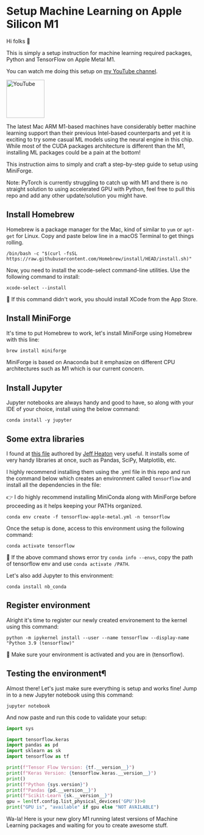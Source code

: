 # Setup Machine Learning on Apple Silicon M1
Hi folks 👋

This is simply a setup instruction for machine learning required packages, Python and TensorFlow on Apple Metal M1.

You can watch me doing this setup on [my YouTube channel](https://www.youtube.com/channel/UC8P07wtqYd6g_gxbMRuAKwg).

<a href="https://youtu.be/DgHH4HB_UlI"><img src="https://logos-world.net/wp-content/uploads/2020/04/YouTube-Logo.png" alt="YouTube" width="100"/></a>

The latest Mac ARM M1-based machines have considerably better machine learning support than their previous Intel-based counterparts and yet it is exciting to try some casual ML models using the neural engine in this chip. While most of the CUDA packages architecture is different than the M1, installing ML packages could be a pain at the bottom!

This instruction aims to simply and craft a step-by-step guide to setup using MiniForge.

Note: PyTorch is currently struggling to catch up with M1 and there is no straight solution to using accelerated GPU with Python, feel free to pull this repo and add any other update/solution you might have.

## Install Homebrew

Homebrew is a package manager for the Mac, kind of similar to `yum` or `apt-get` for Linux. Copy and paste below line in a macOS Terminal to get things rolling.

```
/bin/bash -c "$(curl -fsSL https://raw.githubusercontent.com/Homebrew/install/HEAD/install.sh)"
```
Now, you need to install the xcode-select command-line utilities. Use the following command to install:
```
xcode-select --install
```
🚨 If this command didn't work, you should install XCode from the App Store.

## Install MiniForge

It's time to put Homebrew to work, let's install MiniForge using Homebrew with this line:

```markdown
brew install miniforge
```
MiniForge is based on Anaconda but it emphasize on different CPU architectures such as M1 which is our current concern.

## Install Jupyter

Jupyter notebooks are always handy and good to have, so along with your IDE of your choice, install using the below command:
```
conda install -y jupyter
```

## Some extra libraries

I found at [this file](/tensorflow-apple-metal.yml) authored by [Jeff Heaton](https://github.com/jeffheaton) very useful. It installs some of very handy libraries at once, such as Pandas, SciPy, Matplotlib, etc.

I highly recommend installing them using the .yml file in this repo and run the command below which creates an environment called `tensorflow` and install all the dependencies in the file:

👉 I do highly recommend installing MiniConda along with MiniForge before proceeding as it helps keeping your PATHs organized.

```
conda env create -f tensorflow-apple-metal.yml -n tensorflow
```
Once the setup is done, access to this environment using the following command:
```
conda activate tensorflow
```
🚨 If the above command shows error try `conda info --envs`, copy the path of tensorflow env and use `conda activate /PATH`.


Let's also add Jupyter to this environment:
```
conda install nb_conda
```
## Register environment

Alright it's time to register our newly created environement to the kernel using this command:
```
python -m ipykernel install --user --name tensorflow --display-name "Python 3.9 (tensorflow)"
```
🚨 Make sure your environment is activated and you are in (tensorflow).

## Testing the environment¶

Almost there! Let's just make sure everything is setup and works fine! Jump in to a new Jupyter notebook using this command:
```
jupyter notebook
```
And now paste and run this code to validate your setup:
```python
import sys

import tensorflow.keras
import pandas as pd
import sklearn as sk
import tensorflow as tf

print(f"Tensor Flow Version: {tf.__version__}")
print(f"Keras Version: {tensorflow.keras.__version__}")
print()
print(f"Python {sys.version}")
print(f"Pandas {pd.__version__}")
print(f"Scikit-Learn {sk.__version__}")
gpu = len(tf.config.list_physical_devices('GPU'))>0
print("GPU is", "available" if gpu else "NOT AVAILABLE")
```

Wa-la! Here is your new glory M1 running latest versions of Machine Learning packages and waiting for you to create awesome stuff.